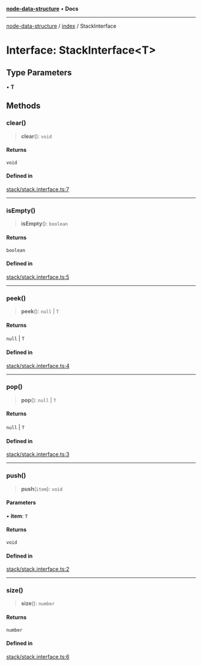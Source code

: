[**node-data-structure**](../../README.md) • **Docs**

***

[node-data-structure](../../modules.md) / [index](../README.md) / StackInterface

# Interface: StackInterface\<T\>

## Type Parameters

• **T**

## Methods

### clear()

> **clear**(): `void`

#### Returns

`void`

#### Defined in

[stack/stack.interface.ts:7](https://github.com/jun-young1993/data-structure/blob/94f7927410d3edf0e44ac2fae56bfdc42f8eed39/src/stack/stack.interface.ts#L7)

***

### isEmpty()

> **isEmpty**(): `boolean`

#### Returns

`boolean`

#### Defined in

[stack/stack.interface.ts:5](https://github.com/jun-young1993/data-structure/blob/94f7927410d3edf0e44ac2fae56bfdc42f8eed39/src/stack/stack.interface.ts#L5)

***

### peek()

> **peek**(): `null` \| `T`

#### Returns

`null` \| `T`

#### Defined in

[stack/stack.interface.ts:4](https://github.com/jun-young1993/data-structure/blob/94f7927410d3edf0e44ac2fae56bfdc42f8eed39/src/stack/stack.interface.ts#L4)

***

### pop()

> **pop**(): `null` \| `T`

#### Returns

`null` \| `T`

#### Defined in

[stack/stack.interface.ts:3](https://github.com/jun-young1993/data-structure/blob/94f7927410d3edf0e44ac2fae56bfdc42f8eed39/src/stack/stack.interface.ts#L3)

***

### push()

> **push**(`item`): `void`

#### Parameters

• **item**: `T`

#### Returns

`void`

#### Defined in

[stack/stack.interface.ts:2](https://github.com/jun-young1993/data-structure/blob/94f7927410d3edf0e44ac2fae56bfdc42f8eed39/src/stack/stack.interface.ts#L2)

***

### size()

> **size**(): `number`

#### Returns

`number`

#### Defined in

[stack/stack.interface.ts:6](https://github.com/jun-young1993/data-structure/blob/94f7927410d3edf0e44ac2fae56bfdc42f8eed39/src/stack/stack.interface.ts#L6)
